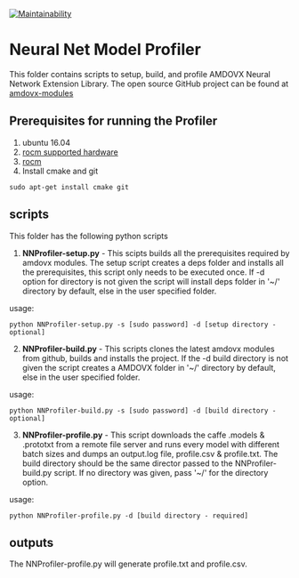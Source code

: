 [![Maintainability](https://api.codeclimate.com/v1/badges/9f54c6dcd01eb87d799c/maintainability)](https://codeclimate.com/github/kiritigowda/help/maintainability)
# Neural Net Model Profiler

This folder contains scripts to setup, build, and profile AMDOVX Neural Network Extension Library. The open source GitHub project can be found at [amdovx-modules](https://github.com/GPUOpen-ProfessionalCompute-Libraries/amdovx-modules)


## Prerequisites for running the Profiler
1. ubuntu 16.04
2. [rocm supported hardware](https://rocm.github.io/hardware.html)
3. [rocm](https://github.com/RadeonOpenCompute/ROCm#installing-from-amd-rocm-repositories)
4. Install cmake and git
````
sudo apt-get install cmake git
````

## scripts 
This folder has the following python scripts

1. **NNProfiler-setup.py** - This scipts builds all the prerequisites required by amdovx modules. The setup script creates a deps folder and installs all the prerequisites, this script only needs to be executed once. If -d option for directory is not given the script will install deps folder in '~/' directory by default, else in the user specified folder.

usage:

````
python NNProfiler-setup.py -s [sudo password] -d [setup directory - optional]
```` 

2. **NNProfiler-build.py** - This scripts clones the latest amdovx modules from github, builds and installs the project. If the -d build directory is not given the script creates a AMDOVX folder in '~/' directory by default, else in the user specified folder.

usage:

````
python NNProfiler-build.py -s [sudo password] -d [build directory - optional]
```` 

3. **NNProfiler-profile.py** - This script downloads the caffe .models & .prototxt from a remote file server and runs every model with different batch sizes and dumps an output.log file, profile.csv & profile.txt. The build directory should be the same director passed to the NNProfiler-build.py script. If no directory was given, pass '~/' for the directory option. 

usage:

````
python NNProfiler-profile.py -d [build directory - required]
```` 

## outputs
The NNProfiler-profile.py will generate profile.txt and profile.csv.
